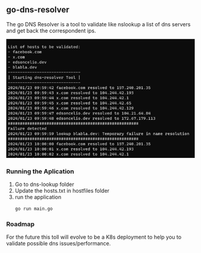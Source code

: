 ## go-dns-resolver

The go DNS Resolver is a tool to validate like nslookup a list of dns servers and get back the correspondent
ips.

![Dns Resolver](src/images/dnsresolver.png)

### Running the Aplication

1. Go to dns-lookup folder
2. Update the hosts.txt in hostfiles folder
3. run the application
   ````bash
   go run main.go
   ````

### Roadmap

For the future this toll will evolve to be a K8s deployment to help you to validate possible dns issues/performance.